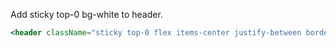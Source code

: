 Add sticky top-0 bg-white to header.

```jsx
<header className="sticky top-0 flex items-center justify-between border-b p-8">
```
